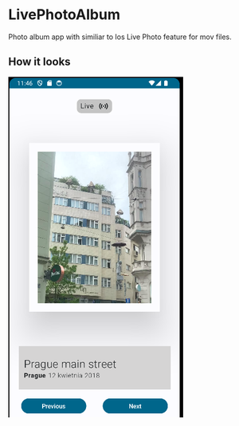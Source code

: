 # LivePhotoAlbum
Photo album app with similiar to Ios Live Photo feature for mov files.
## How it looks
![screenshot](app_screenshot.png)
